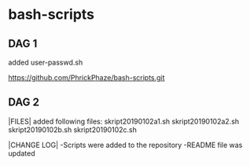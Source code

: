 # bash-scripts

## DAG 1 ##
added user-passwd.sh

https://github.com/PhrickPhaze/bash-scripts.git

## DAG 2 ##

|FILES|
added following files:
	skript20190102a1.sh
	skript20190102a2.sh
	skript20190102b.sh
	skript20190102c.sh

|CHANGE LOG|
	-Scripts were added to the repository
	-README file was updated
